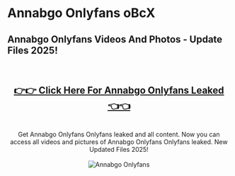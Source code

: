 # Annabgo Onlyfans oBcX

<h2>Annabgo Onlyfans Videos And Photos - Update Files 2025!</h2>
<br>
<div align="center">
<h2><a href="https://213.232.235.80/live/video.php?q=annabgo-onlyfans" rel="nofollow">👉👉 Click Here For Annabgo Onlyfans Leaked 👈👈</a></h2>

<br>
Get Annabgo Onlyfans Onlyfans leaked and all content. Now you can access all videos and pictures of Annabgo Onlyfans Onlyfans leaked. New Updated Files 2025!
<br>
<br>
<a href="https://213.232.235.80/live/video.php?q=annabgo-onlyfans" rel="nofollow" data-target="animated-image.originalLink"><img src="https://i.imgur.com/dJHk4Zq.gif" alt="Annabgo Onlyfans" style="max-width: 100%; display: inline-block;" data-target="animated-image.originalImage"></a>
</div>
<br>